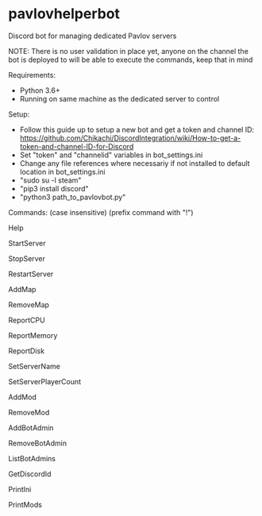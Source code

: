 # pavlovhelperbot
Discord bot for managing dedicated Pavlov servers

NOTE:  There is no user validation in place yet, anyone on the channel the bot is deployed to will be able to execute the commands, keep that in mind

Requirements:
- Python 3.6+
- Running on same machine as the dedicated server to control

Setup:
- Follow this guide up to setup a new bot and get a token and channel ID:
https://github.com/Chikachi/DiscordIntegration/wiki/How-to-get-a-token-and-channel-ID-for-Discord
- Set "token" and "channelid" variables in bot_settings.ini
- Change any file references where necessariy if not installed to default location in bot_settings.ini
- "sudo su -l steam"
- "pip3 install discord"
- "python3 path_to_pavlovbot.py"

Commands: (case insensitive) (prefix command with "!")

Help

StartServer

StopServer

RestartServer

AddMap <UGC NUMBER> <GAMEMODE>
  
RemoveMap <UGC>

ReportCPU

ReportMemory

ReportDisk

SetServerName <NAME>
  
SetServerPlayerCount <NUMBER>

AddMod <STEAM ID>
  
RemoveMod <STEAM ID>

AddBotAdmin

RemoveBotAdmin

ListBotAdmins

GetDiscordId
  
PrintIni

PrintMods

